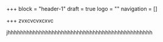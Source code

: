 +++
block = "header-1"
draft = true
logo = ""
navigation = []

+++
zvxcvcvxcxvc

jhhhhhhhhhhhhhhhhhhhhhhhhhhhhhhhhhhhhhhhhhhhhhh